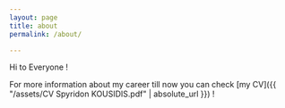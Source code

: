 ```yaml
---
layout: page
title: about
permalink: /about/

---
```


Hi to Everyone !





For more information about my career till now you can check  [my CV]({{ "/assets/CV Spyridon KOUSIDIS.pdf" | absolute_url }}) !





